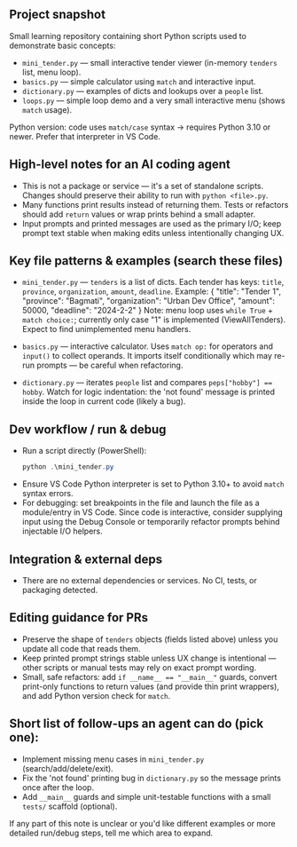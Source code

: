 ## Project snapshot

Small learning repository containing short Python scripts used to demonstrate basic concepts:
- `mini_tender.py` — small interactive tender viewer (in-memory `tenders` list, menu loop).
- `basics.py` — simple calculator using `match` and interactive input.
- `dictionary.py` — examples of dicts and lookups over a `people` list.
- `loops.py` — simple loop demo and a very small interactive menu (shows `match` usage).

Python version: code uses `match/case` syntax -> requires Python 3.10 or newer. Prefer that interpreter in VS Code.

## High-level notes for an AI coding agent

- This is not a package or service — it's a set of standalone scripts. Changes should preserve their ability to run with `python <file>.py`.
- Many functions print results instead of returning them. Tests or refactors should add `return` values or wrap prints behind a small adapter.
- Input prompts and printed messages are used as the primary I/O; keep prompt text stable when making edits unless intentionally changing UX.

## Key file patterns & examples (search these files)

- `mini_tender.py` — `tenders` is a list of dicts. Each tender has keys: `title`, `province`, `organization`, `amount`, `deadline`.
  Example: { "title": "Tender 1", "province": "Bagmati", "organization": "Urban Dev Office", "amount": 50000, "deadline": "2024-2-2" }
  Note: menu loop uses `while True` + `match choice:`; currently only case "1" is implemented (ViewAllTenders). Expect to find unimplemented menu handlers.

- `basics.py` — interactive calculator. Uses `match op:` for operators and `input()` to collect operands. It imports itself conditionally which may re-run prompts — be careful when refactoring.

- `dictionary.py` — iterates `people` list and compares `peps["hobby"] == hobby`. Watch for logic indentation: the 'not found' message is printed inside the loop in current code (likely a bug).

## Dev workflow / run & debug

- Run a script directly (PowerShell):
  ```powershell
  python .\mini_tender.py
  ```
- Ensure VS Code Python interpreter is set to Python 3.10+ to avoid `match` syntax errors.
- For debugging: set breakpoints in the file and launch the file as a module/entry in VS Code. Since code is interactive, consider supplying input using the Debug Console or temporarily refactor prompts behind injectable I/O helpers.

## Integration & external deps

- There are no external dependencies or services. No CI, tests, or packaging detected.

## Editing guidance for PRs

- Preserve the shape of `tenders` objects (fields listed above) unless you update all code that reads them.
- Keep printed prompt strings stable unless UX change is intentional — other scripts or manual tests may rely on exact prompt wording.
- Small, safe refactors: add `if __name__ == "__main__"` guards, convert print-only functions to return values (and provide thin print wrappers), and add Python version check for `match`.

## Short list of follow-ups an agent can do (pick one):
- Implement missing menu cases in `mini_tender.py` (search/add/delete/exit).
- Fix the 'not found' printing bug in `dictionary.py` so the message prints once after the loop.
- Add `__main__` guards and simple unit-testable functions with a small `tests/` scaffold (optional).

If any part of this note is unclear or you'd like different examples or more detailed run/debug steps, tell me which area to expand.
